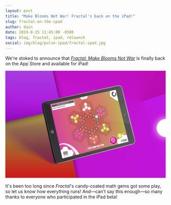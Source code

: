 ```yaml
---
layout: post
title: "Make Blooms Not War! Fractal's back on the iPad!"
slug: fractal-on-the-ipad
author: dain
date: 2019-8-15 11:45:00 -0500
tags: blog, fractal, ipad, relaunch
social: img/blog/pulse-ipad/fractal-ipad.jpg
---
```

We're stoked to announce that [_Fractal: Make Blooms Not War_](https://itunes.apple.com/us/app/fractal-make-blooms-not-war/id498291489?mt=8) is finally back on the App Store and available for iPad!

[![Fractal iPad](/img/blog/pulse-ipad/fractal-ipad.jpg)](https://itunes.apple.com/us/app/fractal-make-blooms-not-war/id498291489?mt=8)

It's been too long since _Fractal_'s candy-coated math gems got some play, so let us know how everything runs! And—can't say this enough—so many thanks to everyone who participated in the iPad beta!
